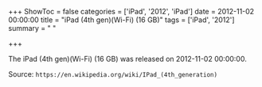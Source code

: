 +++
ShowToc = false
categories = ['iPad', '2012', 'iPad']
date = 2012-11-02 00:00:00
title = "iPad (4th gen)(Wi-Fi) (16 GB)"
tags = ['iPad', '2012']
summary = " "

+++

The iPad (4th gen)(Wi-Fi) (16 GB) was released on 2012-11-02 00:00:00.

Source: `https://en.wikipedia.org/wiki/IPad_(4th_generation)`


